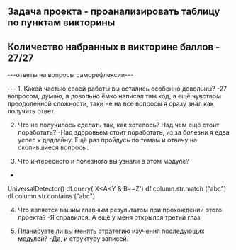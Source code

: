  Задача проекта - проанализировать таблицу по пунктам викторины
---
 Количество набранных в викторине баллов - 27/27
 ---
 ---ответы на вопросы саморефлексии---
 
 --- 1. Какой частью своей работы вы остались особенно довольны?
 -27 вопросом, думаю, я довольно ёмко написал там код, а ещё чувством преодоленной сложности,
 таки не на все вопросы я сразу знал как получить ответ.
 
 2. Что не получилось сделать так, как хотелось? Над чем ещё стоит поработать?
 -Над здоровьем стоит поработать, из за болезни я едва успел к дедлайну. Ещё раз пройдусь по 
 темам и отвечу на скопившиеся вопросы.

 3. Что интересного и полезного вы узнали в этом модуле?
 - 
 UniversalDetector() 
 df.query('X<A<Y & B==Z')
 df.column.str.match ("abc")
 df.column.str.contains ("abc")

 4. Что является вашим главным результатом при прохождении этого проекта?
 -Я справился. А ещё у меня открылся третий глаз

 5. Планируете ли вы менять стратегию изучения последующих модулей?
 -Да, и структуру записей.

